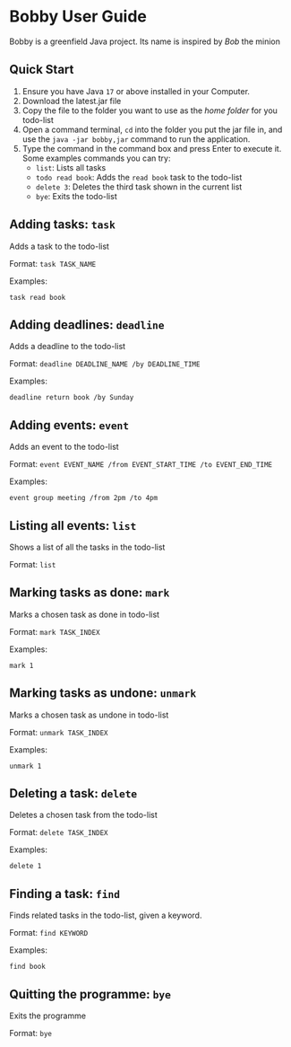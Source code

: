 # Bobby User Guide

Bobby is a greenfield Java project. Its name is inspired by *Bob* the minion

## Quick Start

1. Ensure you have Java ```17``` or above installed in your Computer.
2. Download the latest.jar file
3. Copy the file to the folder you want to use as the *home folder* for you todo-list
4. Open a command terminal, ```cd``` into the folder you put the jar file in, and use the ```java -jar bobby,jar``` 
command to run the application.
5. Type the command in the command box and press Enter to execute it.  
Some examples commands you can try:  
   - ```list```: Lists all tasks
   - ```todo read book```: Adds the ```read book``` task to the todo-list
   - ```delete 3```: Deletes the third task shown in the current list
   - ```bye```: Exits the todo-list


## Adding tasks: ```task```

Adds a task to the todo-list

Format: `task TASK_NAME`

Examples:

```
task read book
```

## Adding deadlines: ```deadline```

Adds a deadline to the todo-list

Format: `deadline DEADLINE_NAME /by DEADLINE_TIME`

Examples:

```
deadline return book /by Sunday
```

## Adding events: ```event```

Adds an event to the todo-list

Format: `event EVENT_NAME /from EVENT_START_TIME /to EVENT_END_TIME`

Examples:

```
event group meeting /from 2pm /to 4pm
```

## Listing all events: ```list```

Shows a list of all the tasks in the todo-list

Format: `list`

## Marking tasks as done: ```mark```

Marks a chosen task as done in todo-list

Format: `mark TASK_INDEX`

Examples:

```
mark 1
```

## Marking tasks as undone: ```unmark```

Marks a chosen task as undone in todo-list

Format: `unmark TASK_INDEX`

Examples:

```
unmark 1
```

## Deleting a task: ```delete```

Deletes a chosen task from the todo-list

Format: `delete TASK_INDEX`

Examples:

```
delete 1
```

## Finding a task: ```find```

Finds related tasks in the todo-list, given a keyword.

Format: `find KEYWORD`

Examples:

```
find book
```

## Quitting the programme: ```bye```

Exits the programme

Format: `bye`
